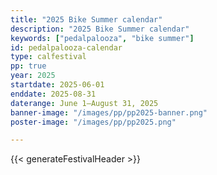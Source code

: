 ```yaml
---
title: "2025 Bike Summer calendar"
description: "2025 Bike Summer calendar"
keywords: ["pedalpalooza", "bike summer"]
id: pedalpalooza-calendar
type: calfestival
pp: true
year: 2025
startdate: 2025-06-01
enddate: 2025-08-31
daterange: June 1–August 31, 2025
banner-image: "/images/pp/pp2025-banner.png"
poster-image: "/images/pp/pp2025.png"

---
```

{{< generateFestivalHeader >}}